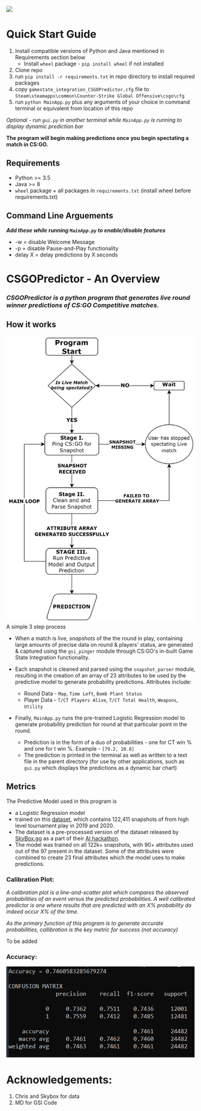 ![](https://github.com/d-roho/CSGOPredictor/blob/main/READMEDocs/Intro.gif)

# Quick Start Guide

1. Install compatible versions of Python and Java mentioned in Requirements section below
   * Install `wheel` package - `pip install wheel` if not installed
3. Clone repo
4. run `pip install -r requirements.txt` in repo directory to install required packages
5. copy `gamestate_integration_CSGOPredictor.cfg` file to `Steam\steamapps\common\Counter-Strike Global Offensive\csgo\cfg`
6. run `python MainApp.py` plus any arguments of your choice in command terminal or equivalent from location of this repo

_Optional - run `gui.py` in another terminal while `MainApp.py` is running to display dynamic prediction bar_

**The program will begin making predictions once you begin spectating a match in CS:GO.**

## Requirements
* Python >= 3.5
* Java >= 8
* `wheel` package + all packages in `requirements.txt` (install wheel before requirements.txt)

## Command Line Arguements

***Add these while running `MainApp.py` to enable/disable features***

* -w = disable Welcome Message
* -p = disable Pause-and-Play functionality
* delay X = delay predictions by X seconds

# CSGOPredictor - An Overview

### ***CSGOPredictor is a python program that generates live round winner predictions of CS:GO Competitive matches.***

## How it works
![Workflow](https://github.com/d-roho/CSGOPredictor/blob/main/READMEDocs/workflow.png)
A simple 3 step process

* When a match is live, *snapshots* of the the round in play, containing large amounts of precise data on round & players' status, are generated & captured using the `gsi_pinger` module through CS:GO's in-built Game State Integration functionality.

* Each snapshot is cleaned and parsed using the `snapshot_parser` module, resulting in the creation of an array of 23 attributes to be used by the predictive model to generate probability predictions. Attributes include:
  * Round Data - `Map`, `Time Left`, `Bomb Plant Status`
  * Player Data - `T/CT Players Alive`, `T/CT Total Health`, `Weapons`, `Utility`

* Finally, `MainApp.py` runs the pre-trained Logistic Regression model to generate probability prediction for round at that particular point in the round.
  * Prediction is in the form of a duo of probabilities - one for CT win % and one for t win %. Example - `[79.2, 20.8]`
  * The prediction is printed in the terminal as well as written to a text file in the parent directory (for use by other applications, such as `gui.py` which displays the predictions as a dynamic bar chart)

## Metrics

The Predictive Model used in this program is
* a Logistic Regression model
* trained on this [dataset](https://www.kaggle.com/datasets/christianlillelund/csgo-round-winner-classification), which contains 122,411 snapshots of from high level tournament play in 2019 and 2020.
 * The dataset is a pre-processed version of the dataset released by [SkyBox.gg](skybox.gg) as a part of their [AI hackathon](https://skybox.gg/blog/csgo-predictions-showcased-at-blast-premier).
* The model was trained on all 122k+ snapshots, with 90+ attributes used out of the 97 present in the dataset. Some of the attributes were combined to create 23 final attributes which the model uses to make predictions.

### Calibration Plot:
_A calibration plot is a line-and-scatter plot which compares the observed probabilities of an event
versus the predicted probabilities. A well calibrated predictor is one where results that are
predicted with an X% probability do indeed occur X% of the time._

*As the primary function of this program is to generate accurate probabilities, callibration is the key metric for success (not accuracy)* 

To be added

### Accuracy:

![Confusion Matrix](https://github.com/d-roho/CSGOPredictor/blob/main/READMEDocs/ConfusionMatrix.png)



# Acknowledgements:

1. Chris and Skybox for data
2. MD for GSI Code

